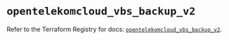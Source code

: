 # `opentelekomcloud_vbs_backup_v2`

Refer to the Terraform Registry for docs: [`opentelekomcloud_vbs_backup_v2`](https://registry.terraform.io/providers/opentelekomcloud/opentelekomcloud/1.36.46/docs/resources/vbs_backup_v2).
